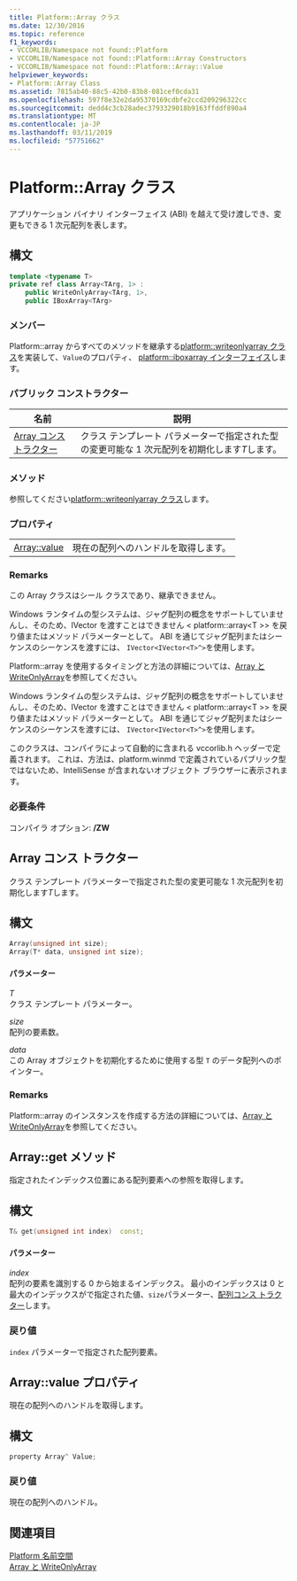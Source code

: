 ```yaml
---
title: Platform::Array クラス
ms.date: 12/30/2016
ms.topic: reference
f1_keywords:
- VCCORLIB/Namespace not found::Platform
- VCCORLIB/Namespace not found::Platform::Array Constructors
- VCCORLIB/Namespace not found::Platform::Array::Value
helpviewer_keywords:
- Platform::Array Class
ms.assetid: 7815ab40-88c5-42b0-83b8-081cef0cda31
ms.openlocfilehash: 597f8e32e2da95370169cdbfe2ccd209296322cc
ms.sourcegitcommit: dedd4c3cb28adec3793329018b9163ffddf890a4
ms.translationtype: MT
ms.contentlocale: ja-JP
ms.lasthandoff: 03/11/2019
ms.locfileid: "57751662"
---
```

# <a name="platformarray-class"></a>Platform::Array クラス

アプリケーション バイナリ インターフェイス (ABI) を越えて受け渡しでき、変更もできる 1 次元配列を表します。

## <a name="syntax"></a>構文

```cpp
template <typename T>
private ref class Array<TArg, 1> :
    public WriteOnlyArray<TArg, 1>,
    public IBoxArray<TArg>
```

### <a name="members"></a>メンバー

Platform::array からすべてのメソッドを継承する[platform::writeonlyarray クラス](../cppcx/platform-writeonlyarray-class.md)を実装して、`Value`のプロパティ、 [platform::iboxarray インターフェイス](../cppcx/platform-iboxarray-interface.md)します。

### <a name="public-constructors"></a>パブリック コンストラクター

|名前|説明|
|----------|-----------------|
|[Array コンストラクター](#ctor)|クラス テンプレート パラメーターで指定された型の変更可能な 1 次元配列を初期化します*T*します。|

### <a name="methods"></a>メソッド

参照してください[platform::writeonlyarray クラス](../cppcx/platform-writeonlyarray-class.md)します。

### <a name="properties"></a>プロパティ

|||
|-|-|
|[Array::value](#value)|現在の配列へのハンドルを取得します。|

### <a name="remarks"></a>Remarks

この Array クラスはシール クラスであり、継承できません。

Windows ランタイムの型システムは、ジャグ配列の概念をサポートしていませんし、そのため、IVector を渡すことはできません < platform::array\<T >> を戻り値またはメソッド パラメーターとして。 ABI を通じてジャグ配列またはシーケンスのシーケンスを渡すには、 `IVector<IVector<T>^>`を使用します。

Platform::array を使用するタイミングと方法の詳細については、[Array と WriteOnlyArray](../cppcx/array-and-writeonlyarray-c-cx.md)を参照してください。

Windows ランタイムの型システムは、ジャグ配列の概念をサポートしていませんし、そのため、IVector を渡すことはできません < platform::array\<T >> を戻り値またはメソッド パラメーターとして。 ABI を通じてジャグ配列またはシーケンスのシーケンスを渡すには、 `IVector<IVector<T>^>`を使用します。

このクラスは、コンパイラによって自動的に含まれる vccorlib.h ヘッダーで定義されます。 これは、方法は、platform.winmd で定義されているパブリック型ではないため、IntelliSense が含まれないオブジェクト ブラウザーに表示されます。

### <a name="requirements"></a>必要条件

コンパイラ オプション: **/ZW**

## <a name="ctor"></a>  Array コンス トラクター

クラス テンプレート パラメーターで指定された型の変更可能な 1 次元配列を初期化します*T*します。

## <a name="syntax"></a>構文

```cpp
Array(unsigned int size);
Array(T* data, unsigned int size);
```

#### <a name="parameters"></a>パラメーター

*T*<br/>
クラス テンプレート パラメーター。

*size*<br/>
配列の要素数。

*data*<br/>
この Array オブジェクトを初期化するために使用する型 `T` のデータ配列へのポインター。

### <a name="remarks"></a>Remarks

Platform::array のインスタンスを作成する方法の詳細については、[Array と WriteOnlyArray](../cppcx/array-and-writeonlyarray-c-cx.md)を参照してください。

## <a name="get"></a>  Array::get メソッド

指定されたインデックス位置にある配列要素への参照を取得します。

## <a name="syntax"></a>構文

```cpp
T& get(unsigned int index)  const;
```

#### <a name="parameters"></a>パラメーター

*index*<br/>
配列の要素を識別する 0 から始まるインデックス。 最小のインデックスは 0 と最大のインデックスがで指定された値、`size`パラメーター、[配列コンス トラクター](#ctor)します。

### <a name="return-value"></a>戻り値


  `index` パラメーターで指定された配列要素。

## <a name="value"></a>  Array::value プロパティ

現在の配列へのハンドルを取得します。

## <a name="syntax"></a>構文

```cpp
property Array^ Value;
```

### <a name="return-value"></a>戻り値

現在の配列へのハンドル。

## <a name="see-also"></a>関連項目

[Platform 名前空間](../cppcx/platform-namespace-c-cx.md)<br/>
[Array と WriteOnlyArray](../cppcx/array-and-writeonlyarray-c-cx.md)
